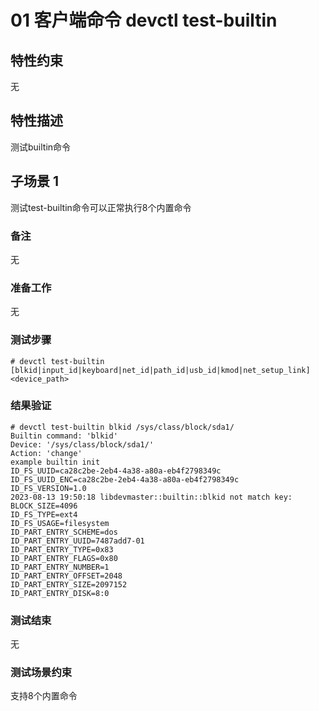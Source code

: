 # 01 客户端命令 devctl test-builtin

## 特性约束

无

## 特性描述

测试builtin命令

## 子场景 1

测试test-builtin命令可以正常执行8个内置命令

### 备注

无

### 准备工作

无

### 测试步骤

```
# devctl test-builtin [blkid|input_id|keyboard|net_id|path_id|usb_id|kmod|net_setup_link] <device_path>
```

### 结果验证

```
# devctl test-builtin blkid /sys/class/block/sda1/
Builtin command: 'blkid'
Device: '/sys/class/block/sda1/'
Action: 'change'
example builtin init
ID_FS_UUID=ca28c2be-2eb4-4a38-a80a-eb4f2798349c
ID_FS_UUID_ENC=ca28c2be-2eb4-4a38-a80a-eb4f2798349c
ID_FS_VERSION=1.0
2023-08-13 19:50:18 libdevmaster::builtin::blkid not match key: BLOCK_SIZE=4096
ID_FS_TYPE=ext4
ID_FS_USAGE=filesystem
ID_PART_ENTRY_SCHEME=dos
ID_PART_ENTRY_UUID=7487add7-01
ID_PART_ENTRY_TYPE=0x83
ID_PART_ENTRY_FLAGS=0x80
ID_PART_ENTRY_NUMBER=1
ID_PART_ENTRY_OFFSET=2048
ID_PART_ENTRY_SIZE=2097152
ID_PART_ENTRY_DISK=8:0
```

### 测试结束

无

### 测试场景约束

支持8个内置命令
